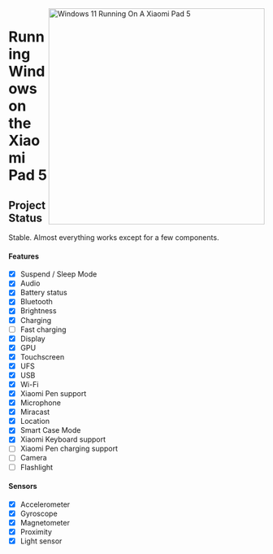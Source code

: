 <img align="right" src="https://raw.githubusercontent.com/erdilS/Port-Windows-11-Xiaomi-Pad-5/main/nabu.png" width="425" alt="Windows 11 Running On A Xiaomi Pad 5">

# Running Windows on the Xiaomi Pad 5

## Project Status

Stable. Almost everything works except for a few components.

#### Features

- [X] Suspend / Sleep Mode
- [X] Audio
- [X] Battery status
- [X] Bluetooth
- [X] Brightness
- [x] Charging
- [ ] Fast charging
- [X] Display
- [X] GPU
- [X] Touchscreen
- [X] UFS
- [X] USB
- [X] Wi-Fi
- [X] Xiaomi Pen support
- [X] Microphone
- [X] Miracast
- [X] Location
- [X] Smart Case Mode
- [X] Xiaomi Keyboard support
- [ ] Xiaomi Pen charging support
- [ ] Camera
- [ ] Flashlight 

#### Sensors

- [X] Accelerometer
- [X] Gyroscope
- [X] Magnetometer
- [X] Proximity
- [X] Light sensor
